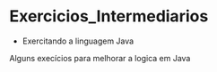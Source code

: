 # Exercicios_Intermediarios
  - Exercitando a linguagem Java 
  
  Alguns execícios para melhorar a logica em Java 
